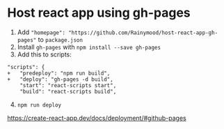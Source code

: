 # Host react app using gh-pages

1. Add `"homepage": "https://github.com/Rainymood/host-react-app-gh-pages"` to `package.json`
2. Install `gh-pages` with `npm install --save gh-pages`
3. Add this to scripts:
```JS
"scripts": {
+   "predeploy": "npm run build",
+   "deploy": "gh-pages -d build",
    "start": "react-scripts start",
    "build": "react-scripts build",
```
4. `npm run deploy`

https://create-react-app.dev/docs/deployment/#github-pages
